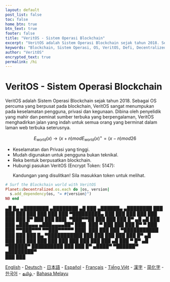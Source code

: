 ```yaml
---
layout: default
post_list: false
toc: false
home_btn: true
btn_text: true
footer: false
title: "VeritOS - Sistem Operasi Blockchain"
excerpt: "VeritOS adalah Sistem Operasi Blockchain sejak tahun 2018. Sebagai OS percuma yang berpusat pada blockchain, VeritOS sangat menumpukan pada keselamatan pengguna, privasi dan kegunaan."
keywords: "Blockchain, Sistem Operasi, OS, VeritOS, Defi, Decentralized, Open Source, Bitcoin, Ethereum, Wallet, Mining, IPFS"
author: "VeritOS"
encrypted_text: true
permalink: /hi
---
```


# VeritOS - Sistem Operasi Blockchain

VeritOS adalah Sistem Operasi Blockchain sejak tahun 2018. Sebagai OS percuma yang berpusat pada blockchain, VeritOS sangat menumpukan pada keselamatan pengguna, privasi dan kegunaan. Dibina oleh penyelidik yang mahir dan peminat sumber terbuka yang berpengalaman, VeritOS menghadirkan jalan yang indah untuk semua orang yang berminat dalam laman web terbuka seterusnya.

$$
E_{world}(x)\rightarrow (x+n) mod E_{world}(x)^{+} = (x-n) mod 26 
$$

* Keselamatan dan Privasi yang tinggi.
* Mudah digunakan untuk pengguna bukan teknikal.
* Reka bentuk berpusatkan blockchain.
* Hubungi pasukan VeritOS (Encrypt Token: 5147):
  <p class="encrypted" id="ZER7V3r2Ps+rj3HROaB2LAQb1Zxdbzb4qS9VA/mKsq7QmWR+x8Bg==">Kandungan yang disulitkan! Sila masukkan token untuk melihat.</p>

```ruby
# Surf the Blockchain world with VeritOS
Planet::Decentralized.os.each do |os, version|
  s.add_dependency(os, "= #{version}")
N0 end
```

   ▄█    █▄     ▄████████    ▄████████  ▄█      ███      ▄██████▄     ▄████████ 
  ███    ███   ███    ███   ███    ███ ███  ▀█████████▄ ███    ███   ███    ███ 
  ███    ███   ███    █▀    ███    ███ ███▌    ▀███▀▀██ ███    ███   ███    █▀  ▄█  ▄█ 
  ███    ███  ▄███▄▄▄      ▄███▄▄▄▄██▀ ███▌     ███   ▀ ███    ███   ███          █▀   ▀
  ███    ███ ▀▀███▀▀▀     ▀▀███▀▀▀▀▀   ███▌     ███     ███    ███ ▀███████████ 
  ███    ███   ███    █▄  ▀███████████ ███      ███     ███    ███          ███    █▀  ▄█  
  ███    ███   ███    ███   ███    ███ ███      ███     ███    ███    ▄█    ███   ▀  █▀  ▄█  
   ▀██████▀    ██████████   ███    ███ █▀      ▄████▀    ▀██████▀   ▄████████▀  
                                                                                                                                                                                                                                          ███    ███                                                                       


[English](https://veritos.org/) - [Deutsch](de) - [日本語](ja) - [Español](es) - [Français](fr) - [Tiếng Việt](vi) - [漢字](zh-hant) - [简化字](zh-hans) - [한국어](ko) - [தமிழ் ](ta) - [Bahasa Melayu](ms)


